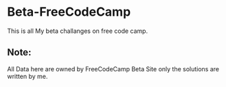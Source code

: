# Beta-FreeCodeCamp
This is all My beta challanges on free code camp.

## Note:
All Data here are owned by FreeCodeCamp Beta Site
only the solutions are written by me.
